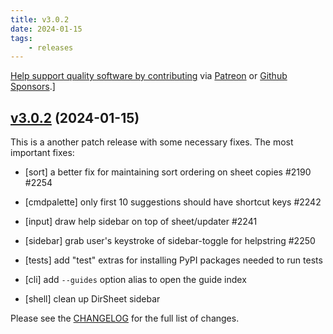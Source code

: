 ```yaml
---
title: v3.0.2
date: 2024-01-15
tags:
    - releases
---
```


[Help support quality software by contributing](https://github.com/saulpw/visidata/blob/develop/CONTRIBUTING.md) via [Patreon](https://patreon.com/saulpw) or [Github Sponsors](https://github.com/sponsors/saulpw).]

## [v3.0.2](https://github.com/saulpw/visidata/releases/tag/v3.0.2) (2024-01-15)

This is a another patch release with some necessary fixes.  The most important fixes:

- [sort] a better fix for maintaining sort ordering on sheet copies  #2190 #2254
- [cmdpalette] only first 10 suggestions should have shortcut keys  #2242
- [input] draw help sidebar on top of sheet/updater  #2241
- [sidebar] grab user's keystroke of sidebar-toggle for helpstring  #2250
- [tests] add "test" extras for installing PyPI packages needed to run tests

- [cli] add `--guides` option alias to open the guide index
- [shell] clean up DirSheet sidebar

Please see the [CHANGELOG](https://github.com/saulpw/visidata/blob/v3.0.2/CHANGELOG.md) for the full list of changes.
